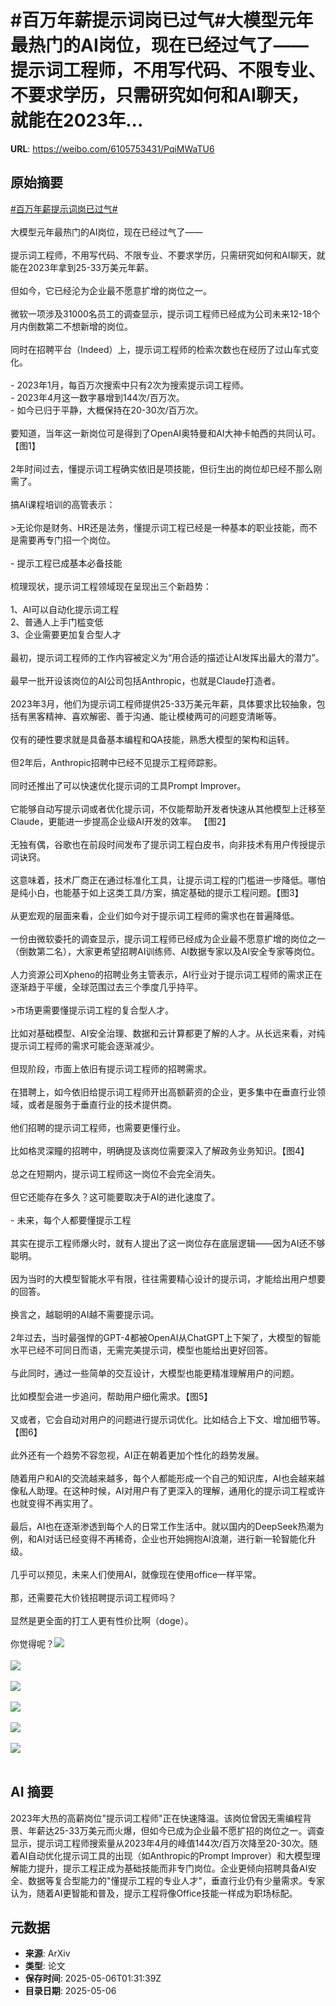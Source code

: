 # #百万年薪提示词岗已过气#大模型元年最热门的AI岗位，现在已经过气了——提示词工程师，不用写代码、不限专业、不要求学历，只需研究如何和AI聊天，就能在2023年...

**URL**: https://weibo.com/6105753431/PqiMWaTU6

## 原始摘要

<a href="https://m.weibo.cn/search?containerid=231522type%3D1%26t%3D10%26q%3D%23%E7%99%BE%E4%B8%87%E5%B9%B4%E8%96%AA%E6%8F%90%E7%A4%BA%E8%AF%8D%E5%B2%97%E5%B7%B2%E8%BF%87%E6%B0%94%23&amp;extparam=%23%E7%99%BE%E4%B8%87%E5%B9%B4%E8%96%AA%E6%8F%90%E7%A4%BA%E8%AF%8D%E5%B2%97%E5%B7%B2%E8%BF%87%E6%B0%94%23" data-hide=""><span class="surl-text">#百万年薪提示词岗已过气#</span></a><br><br>大模型元年最热门的AI岗位，现在已经过气了——<br><br>提示词工程师，不用写代码、不限专业、不要求学历，只需研究如何和AI聊天，就能在2023年拿到25-33万美元年薪。<br><br>但如今，它已经沦为企业最不愿意扩增的岗位之一。<br><br>微软一项涉及31000名员工的调查显示，提示词工程师已经成为公司未来12-18个月内倒数第二不想新增的岗位。<br><br>同时在招聘平台（Indeed）上，提示词工程师的检索次数也在经历了过山车式变化。<br><br>- 2023年1月，每百万次搜索中只有2次为搜索提示词工程师。<br>- 2023年4月这一数字暴增到144次/百万次。<br>- 如今已归于平静，大概保持在20-30次/百万次。<br><br>要知道，当年这一新岗位可是得到了OpenAI奥特曼和AI大神卡帕西的共同认可。【图1】<br><br>2年时间过去，懂提示词工程确实依旧是项技能，但衍生出的岗位却已经不那么刚需了。<br><br>搞AI课程培训的高管表示：<br><br>&gt;无论你是财务、HR还是法务，懂提示词工程已经是一种基本的职业技能，而不是需要再专门招一个岗位。<br><br>- 提示工程已成基本必备技能<br><br>梳理现状，提示词工程领域现在呈现出三个新趋势：<br><br>1、AI可以自动化提示词工程<br>2、普通人上手门槛变低<br>3、企业需要更加复合型人才<br><br>最初，提示词工程师的工作内容被定义为“用合适的描述让AI发挥出最大的潜力”。<br><br>最早一批开设该岗位的AI公司包括Anthropic，也就是Claude打造者。<br><br>2023年3月，他们为提示词工程师提供25-33万美元年薪，具体要求比较抽象，包括有黑客精神、喜欢解密、善于沟通、能让模棱两可的问题变清晰等。<br><br>仅有的硬性要求就是具备基本编程和QA技能，熟悉大模型的架构和运转。<br><br>但2年后，Anthropic招聘中已经不见提示工程师踪影。<br><br>同时还推出了可以快速优化提示词的工具Prompt Improver。<br><br>它能够自动写提示词或者优化提示词，不仅能帮助开发者快速从其他模型上迁移至Claude，更能进一步提高企业级AI开发的效率。 【图2】<br><br>无独有偶，谷歌也在前段时间发布了提示词工程白皮书，向非技术有用户传授提示词诀窍。<br><br>这意味着，技术厂商正在通过标准化工具，让提示词工程的门槛进一步降低。哪怕是纯小白，也能基于如上这类工具/方案，搞定基础的提示工程问题。【图3】<br><br>从更宏观的层面来看，企业们如今对于提示词工程师的需求也在普遍降低。<br><br>一份由微软委托的调查显示，提示词工程师已经成为企业最不愿意扩增的岗位之一（倒数第二名），大家更希望招聘AI训练师、AI数据专家以及AI安全专家等岗位。<br><br>人力资源公司Xpheno的招聘业务主管表示，AI行业对于提示词工程师的需求正在逐渐趋于平缓，全球范围过去三个季度几乎持平。<br><br>&gt;市场更需要懂提示词工程的复合型人才。<br><br>比如对基础模型、AI安全治理、数据和云计算都更了解的人才。从长远来看，对纯提示词工程师的需求可能会逐渐减少。<br><br>但现阶段，市面上依旧有提示词工程师的招聘需求。<br><br>在猎聘上，如今依旧给提示词工程师开出高额薪资的企业，更多集中在垂直行业领域，或者是服务于垂直行业的技术提供商。<br><br>他们招聘的提示词工程师，也需要更懂行业。<br><br>比如格灵深瞳的招聘中，明确提及该岗位需要深入了解政务业务知识。【图4】<br><br>总之在短期内，提示词工程师这一岗位不会完全消失。<br><br>但它还能存在多久？这可能要取决于AI的进化速度了。<br><br>- 未来，每个人都要懂提示工程<br><br>其实在提示工程师爆火时，就有人提出了这一岗位存在底层逻辑——因为AI还不够聪明。<br><br>因为当时的大模型智能水平有限，往往需要精心设计的提示词，才能给出用户想要的回答。<br><br>换言之，越聪明的AI越不需要提示词。<br><br>2年过去，当时最强悍的GPT-4都被OpenAI从ChatGPT上下架了，大模型的智能水平已经不可同日而语，无需完美提示词，模型也能给出更好回答。<br><br>与此同时，通过一些简单的交互设计，大模型也能更精准理解用户的问题。<br><br>比如模型会进一步追问，帮助用户细化需求。【图5】<br><br>又或者，它会自动对用户的问题进行提示词优化。比如结合上下文、增加细节等。【图6】<br><br>此外还有一个趋势不容忽视，AI正在朝着更加个性化的趋势发展。<br><br>随着用户和AI的交流越来越多，每个人都能形成一个自己的知识库，AI也会越来越像私人助理。在这种时候，AI对用户有了更深入的理解，通用化的提示词工程或许也就变得不再实用了。<br><br>最后，AI也在逐渐渗透到每个人的日常工作生活中。就以国内的DeepSeek热潮为例，和AI对话已经变得不再稀奇，企业也开始拥抱AI浪潮，进行新一轮智能化升级。<br><br>几乎可以预见，未来人们使用AI，就像现在使用office一样平常。<br><br>那，还需要花大价钱招聘提示词工程师吗？<br><br>显然是更全面的打工人更有性价比啊（doge）。<br><br>你觉得呢？<img style="" src="https://tvax1.sinaimg.cn/large/006Fd7o3ly1i13rfi4iubj30u008ggoa.jpg" referrerpolicy="no-referrer"><br><br><img style="" src="https://tvax2.sinaimg.cn/large/006Fd7o3ly1i13rhej1nqj31kw0w04qp.jpg" referrerpolicy="no-referrer"><br><br><img style="" src="https://tvax2.sinaimg.cn/large/006Fd7o3ly1i13ri5z76lj30wg0scgu0.jpg" referrerpolicy="no-referrer"><br><br><img style="" src="https://tvax1.sinaimg.cn/large/006Fd7o3ly1i13rjf43j4j30xi0twdn1.jpg" referrerpolicy="no-referrer"><br><br><img style="" src="https://tvax4.sinaimg.cn/large/006Fd7o3ly1i13rk6dpw7j30wm0mote4.jpg" referrerpolicy="no-referrer"><br><br><img style="" src="https://tvax1.sinaimg.cn/large/006Fd7o3ly1i13rko3i5fj30zk0mmagx.jpg" referrerpolicy="no-referrer"><br><br>

## AI 摘要

2023年大热的高薪岗位"提示词工程师"正在快速降温。该岗位曾因无需编程背景、年薪达25-33万美元而火爆，但如今已成为企业最不愿扩招的岗位之一。调查显示，提示词工程师搜索量从2023年4月的峰值144次/百万次降至20-30次。随着AI自动优化提示词工具的出现（如Anthropic的Prompt Improver）和大模型理解能力提升，提示工程正成为基础技能而非专门岗位。企业更倾向招聘具备AI安全、数据等复合型能力的"懂提示工程的专业人才"，垂直行业仍有少量需求。专家认为，随着AI更智能和普及，提示工程将像Office技能一样成为职场标配。

## 元数据

- **来源**: ArXiv
- **类型**: 论文
- **保存时间**: 2025-05-06T01:31:39Z
- **目录日期**: 2025-05-06
